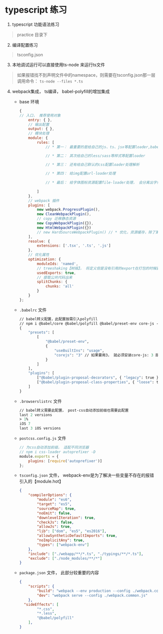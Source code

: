 # typescript 练习

1. typescript 功能语法练习
    
> practice 目录下
    
2. 编译配置练习
    
> tsconfig.json
    
3. 本地调试运行可以直接使用ts-node 来运行ts文件
    
> 如果报错找不到声明文件中的namespace，则需要在tsconfig.json那一层调用命令： `ts-node --files *.ts`
    
4. webpack集成， ts编译， babel-polyfill的增加集成
    - base 环境
    
      ```js
      {
      // 入口， 推荐使用对象
          entry: { },
          // 输出配置
          output: { },
          // 模块处理
          module: {
              rules: [
                  // * 第一： 最重要的是给自己的js、ts、jsx等配置loader,babel,polyfill
      
                  // * 第二： 其次给自己的less/sass等样式等配置loader
      
                  // * 第三： 还有给自己默认的css配置loader处理解析
                  
                  // * 第四： 给img配置url-loader处理
                  
                  // * 最后： 给字体图标资源配置file-loader处理， 会分离出字体文件
                  
              ]
          },
          // webpack 插件
          plugins: [
              new webpack.ProgressPlugin(),
              new CleanWebpackPlugin(),
              // copy 迁移静态资源
              new CopyWebpackPlugin({}),
              new HtmlWebpackPlugin({})
              // new HardSourceWebpackPlugin() // * 优化，资源缓存，除了第一次，后续打包效率加快 【webpack5 当前有bug 2021-03-03】
          ],
          resolve: {
              extensions: ['.tsx', '.ts', '.js']
          },
          // 优化属性
          optimization: {
              moduleIds: 'named',
              // treeshaking【树摇】， 将定义但是没有引用的export在打包的时候删除, 同时需要在package.json中提供sideEffects属性，false or ['*.css', '*.less']
              usedExports: true,
              // 提取公共代码出来
              splitChunks: {
                  chunks: 'all'
              }
          }
      };
      ```
    
      
    
    - `.babelrc` 文件
    
      ```ASN.1
      // babel转义配置，此配置按需引入polyfill
      // npm i @babel/core @babel/polyfill @babel/preset-env core-js -D
      {
          "presets": [
              [
                  "@babel/preset-env",
                  {
                      "useBuiltIns": "usage",
                      "corejs": "3" // 如果要用3， 就必须安装core-js: 3 版本
                  }
              ]
          ],
          "plugins": [
              ["@babel/plugin-proposal-decorators", { "legacy": true }],
              ["@babel/plugin-proposal-class-properties", { "loose": true }]
          ]
      }
      
      ```
    
    - `.browserslistrc` 文件
    
      ```ASN.1
      // babel转义需要此配置， post-css自动添加前缀也需要此配置
      last 2 versions
      > 1%
      iOS 7
      last 3 iOS versions
      ```
    
    - `postcss.config.js` 文件
    
      ```js
      // 为css自动添加前缀， 适配不同浏览器
      // npm i css-loader autoprefixer -D
      module.exports = {
          plugins: [require('autoprefixer')]
      };
      ```
    
    - `tsconfig.json` 文件， webpack-env是为了解决一些变量不存在的报错引入的【module.hot】
    
      ```json
      {
          "compilerOptions": {
              "module": "es6",
              "target": "es5",
              "sourceMap": true,
              "noEmit": false,
              "downlevelIteration": true,
              "checkJs": false,
              "allowJs": true,
              "lib": ["dom", "es5", "es2016"],
              "allowSyntheticDefaultImports": true,
              "noImplicitAny": true,
              "types": ["webpack-env"]
          },
          "include": ["./webapp/**/*.ts", "./typings/**/*.ts"],
          "exclude": ["./node_modules/**/*"]
      }
      
      ```
    
    - `package.json` 文件， 此部分较重要的内容
    
      ```json
      {
          "scripts": {
              "build": "webpack --env production --config ./webpack.common.js",
              "dev": "webpack serve --config ./webpack.common.js"
          },
      	"sideEffects": [
              "*.css",
              "*.less",
              "@babel/polyfill"
          ],
      }
      ```
    
      
    

